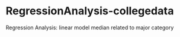 # RegressionAnalysis-collegedata
Regression Analysis: linear model median related to major category
